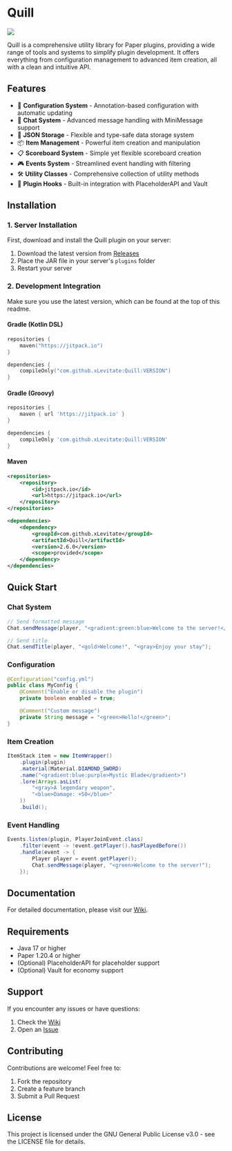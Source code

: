 # Quill
[![](https://jitpack.io/v/xLevitate/Quill.svg)](https://jitpack.io/#xLevitate/Quill)

Quill is a comprehensive utility library for Paper plugins, providing a wide range of tools and systems to simplify plugin development. It offers everything from configuration management to advanced item creation, all with a clean and intuitive API.

## Features

- 🔧 **Configuration System** - Annotation-based configuration with automatic updating
- 💬 **Chat System** - Advanced message handling with MiniMessage support
- 💾 **JSON Storage** - Flexible and type-safe data storage system
- 📦 **Item Management** - Powerful item creation and manipulation
- 📋 **Scoreboard System** - Simple yet flexible scoreboard creation
- 🎮 **Events System** - Streamlined event handling with filtering
- 🛠️ **Utility Classes** - Comprehensive collection of utility methods
- 🔌 **Plugin Hooks** - Built-in integration with PlaceholderAPI and Vault

## Installation

### 1. Server Installation
First, download and install the Quill plugin on your server:
1. Download the latest version from [Releases](https://github.com/xLevitate/Quill/releases)
2. Place the JAR file in your server's `plugins` folder
3. Restart your server

### 2. Development Integration
Make sure you use the latest version, which can be found at the top of this readme.

#### Gradle (Kotlin DSL)
```kotlin
repositories {
    maven("https://jitpack.io")
}

dependencies {
    compileOnly("com.github.xLevitate:Quill:VERSION")
}
```

#### Gradle (Groovy)
```groovy
repositories {
    maven { url 'https://jitpack.io' }
}

dependencies {
    compileOnly 'com.github.xLevitate:Quill:VERSION'
}
```

#### Maven
```xml
<repositories>
    <repository>
        <id>jitpack.io</id>
        <url>https://jitpack.io</url>
    </repository>
</repositories>

<dependencies>
    <dependency>
        <groupId>com.github.xLevitate</groupId>
        <artifactId>Quill</artifactId>
        <version>2.6.0</version>
        <scope>provided</scope>
    </dependency>
</dependencies>
```

## Quick Start

### Chat System
```java
// Send formatted message
Chat.sendMessage(player, "<gradient:green:blue>Welcome to the server!</gradient>");

// Send title
Chat.sendTitle(player, "<gold>Welcome!", "<gray>Enjoy your stay");
```

### Configuration
```java
@Configuration("config.yml")
public class MyConfig {
    @Comment("Enable or disable the plugin")
    private boolean enabled = true;

    @Comment("Custom message")
    private String message = "<green>Hello!</green>";
}
```

### Item Creation
```java
ItemStack item = new ItemWrapper()
    .plugin(plugin)
    .material(Material.DIAMOND_SWORD)
    .name("<gradient:blue:purple>Mystic Blade</gradient>")
    .lore(Arrays.asList(
        "<gray>A legendary weapon",
        "<blue>Damage: +50</blue>"
    ))
    .build();
```

### Event Handling
```java
Events.listen(plugin, PlayerJoinEvent.class)
    .filter(event -> !event.getPlayer().hasPlayedBefore())
    .handle(event -> {
        Player player = event.getPlayer();
        Chat.sendMessage(player, "<green>Welcome to the server!");
    });
```

## Documentation

For detailed documentation, please visit our [Wiki](https://github.com/xLevitate/Quill/wiki).

## Requirements

- Java 17 or higher
- Paper 1.20.4 or higher
- (Optional) PlaceholderAPI for placeholder support
- (Optional) Vault for economy support

## Support

If you encounter any issues or have questions:
1. Check the [Wiki](https://github.com/xLevitate/Quill/wiki)
2. Open an [Issue](https://github.com/xLevitate/Quill/issues)

## Contributing

Contributions are welcome! Feel free to:
1. Fork the repository
2. Create a feature branch
3. Submit a Pull Request

## License

This project is licensed under the GNU General Public License v3.0 - see the LICENSE file for details.
